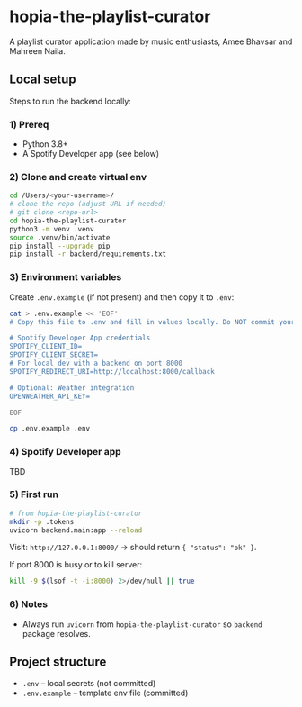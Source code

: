 # hopia-the-playlist-curator
A playlist curator application made by music enthusiasts, Amee Bhavsar and Mahreen Naila.

## Local setup

Steps to run the backend locally:

### 1) Prereq
- Python 3.8+ 
- A Spotify Developer app (see below)

### 2) Clone and create virtual env
```bash
cd /Users/<your-username>/
# clone the repo (adjust URL if needed)
# git clone <repo-url>
cd hopia-the-playlist-curator
python3 -m venv .venv
source .venv/bin/activate
pip install --upgrade pip
pip install -r backend/requirements.txt
```

### 3) Environment variables
Create `.env.example` (if not present) and then copy it to `.env`:
```bash
cat > .env.example << 'EOF'
# Copy this file to .env and fill in values locally. Do NOT commit your .env.

# Spotify Developer App credentials
SPOTIFY_CLIENT_ID=
SPOTIFY_CLIENT_SECRET=
# For local dev with a backend on port 8000
SPOTIFY_REDIRECT_URI=http://localhost:8000/callback

# Optional: Weather integration
OPENWEATHER_API_KEY=

EOF

cp .env.example .env
```


### 4) Spotify Developer app
 TBD
### 5) First run
```bash
# from hopia-the-playlist-curator
mkdir -p .tokens
uvicorn backend.main:app --reload
```
Visit: `http://127.0.0.1:8000/` → should return `{ "status": "ok" }`.

If port 8000 is busy or to kill server:
```bash
kill -9 $(lsof -t -i:8000) 2>/dev/null || true
```

### 6) Notes

- Always run `uvicorn` from `hopia-the-playlist-curator` so `backend` package resolves.

## Project structure 
- `.env` – local secrets (not committed)
- `.env.example` – template env file (committed)
